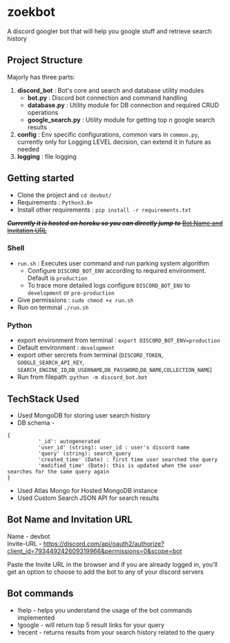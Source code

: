 # zoekbot
A discord googler bot that will help you google stuff and retrieve search history

## Project Structure
Majorly has three parts:
1. **discord_bot** : Bot's core and search and database utility modules
    * **bot.py** :  Discord bot connection and command handling 
    * **database.py** :  Utility module for DB connection and required CRUD operations
    * **google_search.py** :  Utility module for getting top n google search results
2.  **config** : Env specific configurations, common vars in `common.py`, currently only for Logging LEVEL decision, can extend it in future as needed
3.  **logging** : file logging

## Getting started
* Clone the project and ```cd devbot/```
* Requirements : ``Python3.8+``
* Install other requirements : `pip install -r requirements.txt`

~~***Currently it is hosted on heroku so you can directly jump to*** [Bot Name and Invitation URL](#bot-name-and-invitation-url)~~

### Shell
* `run.sh` : Executes user command and run parking system algorithm
  * Configure `DISCORD_BOT_ENV` according to required environment. Default is `production`
  * To trace more detailed logs configure `DISCORD_BOT_ENV` to `development` or `pre-production`
* Give permissions : ```sudo chmod +x run.sh``` 
* Run on terminal ```./run.sh``` 

### Python
* export environment from terminal : `export DISCORD_BOT_ENV=production`
* Default environment : `development`
* export other sercrets from terminal (`DISCORD_TOKEN`, `GOOGLE_SEARCH_API_KEY`, `SEARCH_ENGINE_ID`,`DB_USERNAME`,`DB_PASSWORD`,`DB_NAME`,`COLLECTION_NAME`)
* Run from filepath :`python -m discord_bot.bot`

##  TechStack Used

* Used MongoDB for storing user search history
* DB schema - 
```
{
          '_id': autogenerated
          'user_id' (string): user_id : user's discord name
          'query' (string): search_query
          'created_time' (Date) : first time user searched the query
          'modified_time' (Date): this is updated when the user searches for the same query again
}
```

* Used Atlas Mongo for Hosted MongoDB instance
* Used Custom Search JSON API for search results


## Bot Name and Invitation URL
Name - devbot\
Invite-URL - https://discord.com/api/oauth2/authorize?client_id=793449242609319966&permissions=0&scope=bot

Paste the Invite URL in the browser and if you are already logged in, you'll get an option to choose to add the bot to any of your discord servers

## Bot commands

* !help - helps you understand the usage of the bot commands implemented
* !google <query> - will return top 5 result links for your query  
* !recent <query> - returns results from your search history related to the query
